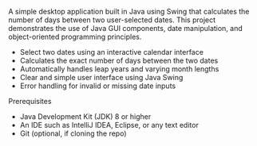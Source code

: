 A simple desktop application built in Java using Swing that calculates the number of days between two user-selected dates. This project demonstrates the use of Java GUI components, date manipulation, and object-oriented programming principles.
- Select two dates using an interactive calendar interface
- Calculates the exact number of days between the two dates
- Automatically handles leap years and varying month lengths
- Clear and simple user interface using Java Swing
- Error handling for invalid or missing date inputs

 Prerequisites
- Java Development Kit (JDK) 8 or higher
- An IDE such as IntelliJ IDEA, Eclipse, or any text editor
- Git (optional, if cloning the repo)
